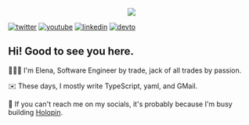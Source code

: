 <div align="center">
<a href="https://sticker.page/@elenalape">
<img src="https://user-images.githubusercontent.com/22844059/182694771-4b8c4fde-c46d-4ef7-92aa-ab3f9f774ac8.png"/>
</a>
</div>


[![twitter](https://img.shields.io/twitter/follow/elena_lape?label=%40elena_lape%20&style=flat&logo=twitter&color=blue)](https://twitter.com/elena_lape)
[![youtube](https://img.shields.io/youtube/channel/subscribers/UCNpbRAbC-uftpLRtSdKFqFw?label=elenalape&logo=youtube&color=red&style=flat&logoColor=red)](https://youtube.com/c/elena_lape)
[![linkedin](https://img.shields.io/github/labels/elenalape/elenalape/elenalape?logo=linkedin&color=blue)](https://linkedin.com/in/elenalape)
[![devto](https://img.shields.io/github/labels/elenalape/elenalape/elena_lape?logo=devdotto&color=black)](https://dev.to/elenalape)
    
## Hi! Good to see you here.

👩🏼‍💻 I'm Elena, Software Engineer by trade, jack of all trades by passion.

✉️ These days, I mostly write TypeScript, yaml, and GMail.

👀 If you can't reach me on my socials, it's probably because I'm busy building [Holopin](https://holopin.io).

